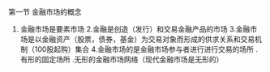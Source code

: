 第一节 金融市场的概念
1. 金融市场是要素市场
2.金融是创造（发行）和交易金融产品的市场
3.金融市场是以金融资产（股票，债券，基金）为交易对象而形成的供求关系和交易机制（100股起购）集合
4.金融市场的是金融市场参与者进行进行交易的场所
	.有形的固定场所
	.无形的金融市场网络（现代金融市场是无形的）
	